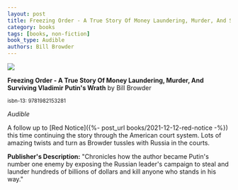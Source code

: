 ```yaml
---
layout: post
title: Freezing Order - A True Story Of Money Laundering, Murder, And Surviving Vladimir Putin's Wrath
category: books
tags: [books, non-fiction]
book_type: Audible
authors: Bill Browder
---
```


<img src="http://books.google.com/books/content?id=-GRkEAAAQBAJ&printsec=frontcover&img=1&zoom=1&edge=curl&source=gbs_api"/>

**Freezing Order - A True Story Of Money Laundering, Murder, And Surviving Vladimir Putin's Wrath** by Bill Browder

<sup>isbn-13: 9781982153281</sup>

*Audible*

A follow up to [Red Notice]({%- post_url books/2021-12-12-red-notice -%}) this time continuing the story through the American court system. Lots of amazing twists and turn as Browder tussles with Russia in the courts.

**Publisher's Description:**
"Chronicles how the author became Putin's number one enemy by exposing the
Russian leader's campaign to steal and launder hundreds of billions of
dollars and kill anyone who stands in his way."
